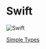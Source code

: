 # Swift
![Swift](https://github.com/calebrwells/100-Days-of-Swift-Code-2020/blob/master/Swift/Swift.png)

[Simple Types](https://github.com/calebrwells/100-Days-of-Swift-Code-2020/blob/master/Swift/MyPlayground.playground/Contents.swift)
